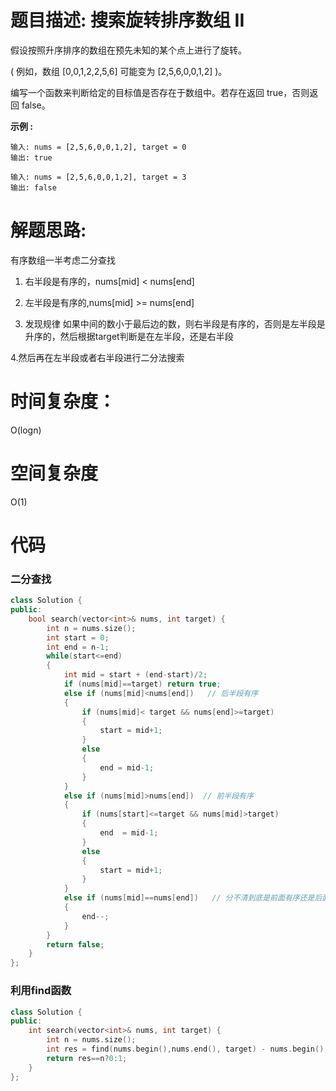 # 题目描述:  搜索旋转排序数组 II

假设按照升序排序的数组在预先未知的某个点上进行了旋转。

( 例如，数组 [0,0,1,2,2,5,6] 可能变为 [2,5,6,0,0,1,2] )。

编写一个函数来判断给定的目标值是否存在于数组中。若存在返回 true，否则返回 false。


**示例 :**
```
输入: nums = [2,5,6,0,0,1,2], target = 0
输出: true

输入: nums = [2,5,6,0,0,1,2], target = 3
输出: false
```

# 解题思路:
有序数组一半考虑二分查找

1. 右半段是有序的，nums[mid] < nums[end]

2. 左半段是有序的,nums[mid] >= nums[end]

3. 发现规律 如果中间的数小于最后边的数，则右半段是有序的，否则是左半段是升序的，然后根据target判断是在左半段，还是右半段

4.然后再在左半段或者右半段进行二分法搜索
# 时间复杂度：
O(logn) 
# 空间复杂度
O(1)
  
# 代码
### 二分查找
```c++
class Solution {
public:
    bool search(vector<int>& nums, int target) {
        int n = nums.size();
        int start = 0;
        int end = n-1;
        while(start<=end)
        {
            int mid = start + (end-start)/2;
            if (nums[mid]==target) return true;
            else if (nums[mid]<nums[end])   // 后半段有序
            {
                if (nums[mid]< target && nums[end]>=target)
                {
                    start = mid+1;
                }
                else
                {
                    end = mid-1;
                }
            }
            else if (nums[mid]>nums[end])  // 前半段有序
            {
                if (nums[start]<=target && nums[mid]>target)
                {
                    end  = mid-1;
                }
                else
                {
                    start = mid+1;
                }
            }
            else if (nums[mid]==nums[end])   // 分不清到底是前面有序还是后面有序，此时end-- 即可。相当于去掉一个重复的干扰项
            {
                end--;
            }
        }
        return false;
    }
};
```
### 利用find函数
```c++
class Solution {
public:
    int search(vector<int>& nums, int target) {
        int n = nums.size();
        int res = find(nums.begin(),nums.end(), target) - nums.begin();    // find失败会返回nums.end()
        return res==n?0:1;
    }
};
```
